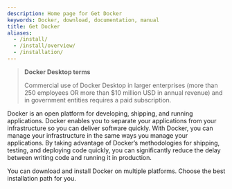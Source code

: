 ```yaml
---
description: Home page for Get Docker
keywords: Docker, download, documentation, manual
title: Get Docker
aliases:
  - /install/
  - /install/overview/
  - /installation/
---
```


> **Docker Desktop terms**
>
> Commercial use of Docker Desktop in larger enterprises (more than 250
> employees OR more than $10 million USD in annual revenue) and in government
> entities requires a paid subscription.

Docker is an open platform for developing, shipping, and running applications.
Docker enables you to separate your applications from your infrastructure so you
can deliver software quickly. With Docker, you can manage your infrastructure in
the same ways you manage your applications. By taking advantage of Docker’s
methodologies for shipping, testing, and deploying code quickly, you can
significantly reduce the delay between writing code and running it in
production.

You can download and install Docker on multiple platforms. Choose the best
installation path for you.
